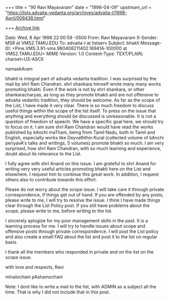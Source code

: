 +++
title = "90 Ravi Mayavaram"
date = "1998-04-09"
upstream_url = "https://lists.advaita-vedanta.org/archives/advaita-l/1998-April/008438.html"

+++
[Archive link](https://lists.advaita-vedanta.org/archives/advaita-l/1998-April/008438.html)

Date: Wed, 8 Apr 1998 22:00:59 -0500
From: Ravi Mayavaram <MSR at acs.tamu.edu>
X-Sender: MSR at VMS2.TAMU.EDU
To: advaita-l at listserv
Subject: bhakti
Message-ID: <Pine.VMS.3.91-vms.980408211402.16941A-100000 at VMS2.TAMU.EDU>
MIME-Version: 1.0
Content-Type: TEXT/PLAIN; charset=US-ASCII

namaskAram

bhakti is integral part of advaita vedanta tradition. I was surprised by
the mail by shrI Ram Chandran. shrI shankara himself wrote many many works
promoting bhakti. Even if the work is not by shrI shankara, or other
shankaracharyas, as long as they promote bhakti and are not offensive to
advaita vedantic tradition, they should be welcome.  As far as the scope
of the List, I have made it very clear.  There is so much freedom to
discuss useful things within the scope of the list itself. To press on the
issue that anything and everything should be discussed is unreasonable. It
is not a question of freedom of speech. We have a specific goal here, we
should try to focus on it.  I am sure shrI Ram Chandran would have read
the works published by kAnchi maTham, being from Tamil Nadu, both in Tamil
and English, especially works like Deyvaththin Kural (collected volume of
kAnchi periyavA's talks and writings, 5 volumes) promote bhakti so much. I
am very surprised, how shrI Ram Chandran, with so much learning and
experience, doubt about its relevance to the List.


I fully agree with shrI Anand on this issue.  I am  grateful to shrI
Anand for writing very very useful articles promoting bhakti here  on the
List and elsewhere. I request him to continue this great work. In
addition,  I request others also to contribute towards this effort.

Please do not worry about the scope issue. I will take care it through
private correspondence, if things get out of hand. If you are offended by
any posts, please write to me, I will try to resolve the issue. I think I
have made things clear through the List Policy post. If you still have
problems about the scope, please write to me, before writing to the list.

I sincerely aplogize for my poor management skills in the past. It is a
learning process for me. I will try to handle issues  about scope and
offensive posts through private correspondence. I will post the List
policy and also create a small FAQ about the list and post it  to the
list on regular basis.

I thank all the members who responded in private and on the list on the
scope issue.

with love and respects,
Ravi

mInalochani pAshamochani


Note: I dont like to write a mail to the list, with ADMIN as a subject
all the time. That is why I did not include that in this post.

